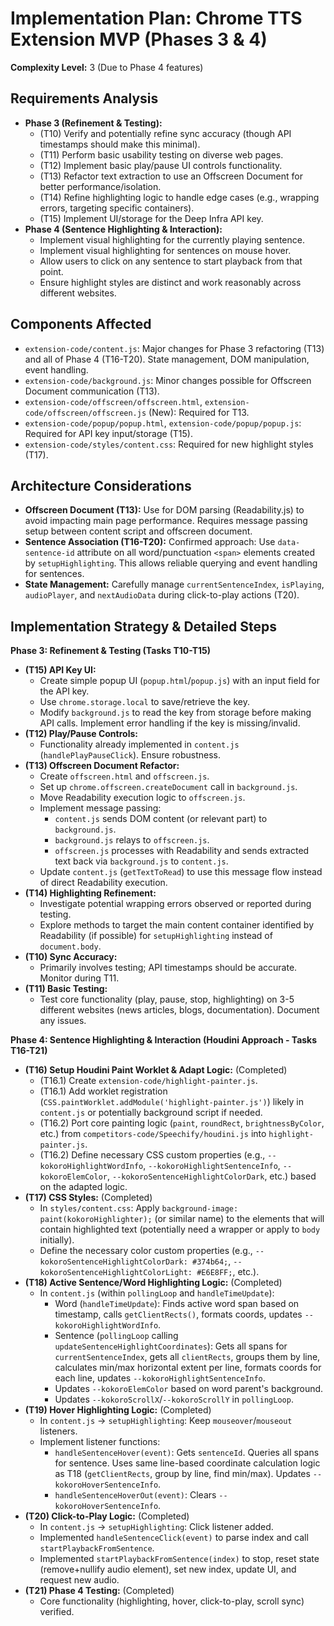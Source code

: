 # Implementation Plan: Chrome TTS Extension MVP (Phases 3 & 4)

**Complexity Level:** 3 (Due to Phase 4 features)

## Requirements Analysis

*   **Phase 3 (Refinement & Testing):**
    *   (T10) Verify and potentially refine sync accuracy (though API timestamps should make this minimal).
    *   (T11) Perform basic usability testing on diverse web pages.
    *   (T12) Implement basic play/pause UI controls functionality.
    *   (T13) Refactor text extraction to use an Offscreen Document for better performance/isolation.
    *   (T14) Refine highlighting logic to handle edge cases (e.g., wrapping errors, targeting specific containers).
    *   (T15) Implement UI/storage for the Deep Infra API key.
*   **Phase 4 (Sentence Highlighting & Interaction):**
    *   Implement visual highlighting for the currently playing sentence.
    *   Implement visual highlighting for sentences on mouse hover.
    *   Allow users to click on any sentence to start playback from that point.
    *   Ensure highlight styles are distinct and work reasonably across different websites.

## Components Affected

*   `extension-code/content.js`: Major changes for Phase 3 refactoring (T13) and all of Phase 4 (T16-T20). State management, DOM manipulation, event handling.
*   `extension-code/background.js`: Minor changes possible for Offscreen Document communication (T13).
*   `extension-code/offscreen/offscreen.html`, `extension-code/offscreen/offscreen.js` (New): Required for T13.
*   `extension-code/popup/popup.html`, `extension-code/popup/popup.js`: Required for API key input/storage (T15).
*   `extension-code/styles/content.css`: Required for new highlight styles (T17).

## Architecture Considerations

*   **Offscreen Document (T13):** Use for DOM parsing (Readability.js) to avoid impacting main page performance. Requires message passing setup between content script and offscreen document.
*   **Sentence Association (T16-T20):** Confirmed approach: Use `data-sentence-id` attribute on all word/punctuation `<span>` elements created by `setupHighlighting`. This allows reliable querying and event handling for sentences.
*   **State Management:** Carefully manage `currentSentenceIndex`, `isPlaying`, `audioPlayer`, and `nextAudioData` during click-to-play actions (T20).

## Implementation Strategy & Detailed Steps

**Phase 3: Refinement & Testing (Tasks T10-T15)**

*   **(T15) API Key UI:**
    *   Create simple popup UI (`popup.html`/`popup.js`) with an input field for the API key.
    *   Use `chrome.storage.local` to save/retrieve the key.
    *   Modify `background.js` to read the key from storage before making API calls. Implement error handling if the key is missing/invalid.
*   **(T12) Play/Pause Controls:**
    *   Functionality already implemented in `content.js` (`handlePlayPauseClick`). Ensure robustness.
*   **(T13) Offscreen Document Refactor:**
    *   Create `offscreen.html` and `offscreen.js`.
    *   Set up `chrome.offscreen.createDocument` call in `background.js`.
    *   Move Readability execution logic to `offscreen.js`.
    *   Implement message passing:
        *   `content.js` sends DOM content (or relevant part) to `background.js`.
        *   `background.js` relays to `offscreen.js`.
        *   `offscreen.js` processes with Readability and sends extracted text back via `background.js` to `content.js`.
    *   Update `content.js` (`getTextToRead`) to use this message flow instead of direct Readability execution.
*   **(T14) Highlighting Refinement:**
    *   Investigate potential wrapping errors observed or reported during testing.
    *   Explore methods to target the main content container identified by Readability (if possible) for `setupHighlighting` instead of `document.body`.
*   **(T10) Sync Accuracy:**
    *   Primarily involves testing; API timestamps should be accurate. Monitor during T11.
*   **(T11) Basic Testing:**
    *   Test core functionality (play, pause, stop, highlighting) on 3-5 different websites (news articles, blogs, documentation). Document any issues.

**Phase 4: Sentence Highlighting & Interaction (Houdini Approach - Tasks T16-T21)**

*   **(T16) Setup Houdini Paint Worklet & Adapt Logic:** (Completed)
    *   (T16.1) Create `extension-code/highlight-painter.js`.
    *   (T16.1) Add worklet registration (`CSS.paintWorklet.addModule('highlight-painter.js')`) likely in `content.js` or potentially background script if needed.
    *   (T16.2) Port core painting logic (`paint`, `roundRect`, `brightnessByColor`, etc.) from `competitors-code/Speechify/houdini.js` into `highlight-painter.js`.
    *   (T16.2) Define necessary CSS custom properties (e.g., `--kokoroHighlightWordInfo`, `--kokoroHighlightSentenceInfo`, `--kokoroElemColor`, `--kokoroSentenceHighlightColorDark`, etc.) based on the adapted logic.
*   **(T17) CSS Styles:** (Completed)
    *   In `styles/content.css`: Apply `background-image: paint(kokoroHighlighter);` (or similar name) to the elements that will contain highlighted text (potentially need a wrapper or apply to `body` initially).
    *   Define the necessary color custom properties (e.g., `--kokoroSentenceHighlightColorDark: #374b64;`, `--kokoroSentenceHighlightColorLight: #E6E8FF;`, etc.).
*   **(T18) Active Sentence/Word Highlighting Logic:** (Completed)
    *   In `content.js` (within `pollingLoop` and `handleTimeUpdate`):
        *   Word (`handleTimeUpdate`): Finds active word span based on timestamp, calls `getClientRects()`, formats coords, updates `--kokoroHighlightWordInfo`.
        *   Sentence (`pollingLoop` calling `updateSentenceHighlightCoordinates`): Gets all spans for `currentSentenceIndex`, gets all `clientRects`, groups them by line, calculates min/max horizontal extent per line, formats coords for each line, updates `--kokoroHighlightSentenceInfo`.
        *   Updates `--kokoroElemColor` based on word parent's background.
        *   Updates `--kokoroScrollX`/`--kokoroScrollY` in `pollingLoop`.
*   **(T19) Hover Highlighting Logic:** (Completed)
    *   In `content.js` -> `setupHighlighting`: Keep `mouseover`/`mouseout` listeners.
    *   Implement listener functions:
        *   `handleSentenceHover(event)`: Gets `sentenceId`. Queries all spans for sentence. Uses same line-based coordinate calculation logic as T18 (`getClientRects`, group by line, find min/max). Updates `--kokoroHoverSentenceInfo`.
        *   `handleSentenceHoverOut(event)`: Clears `--kokoroHoverSentenceInfo`.
*   **(T20) Click-to-Play Logic:** (Completed)
    *   In `content.js` -> `setupHighlighting`: Click listener added.
    *   Implemented `handleSentenceClick(event)` to parse index and call `startPlaybackFromSentence`.
    *   Implemented `startPlaybackFromSentence(index)` to stop, reset state (remove+nullify audio element), set new index, update UI, and request new audio.
*   **(T21) Phase 4 Testing:** (Completed)
    *   Core functionality (highlighting, hover, click-to-play, scroll sync) verified.
